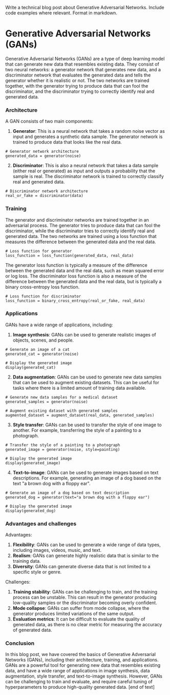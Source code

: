  Write a technical blog post about Generative Adversarial Networks. Include code examples where relevant. Format in markdown.
# Generative Adversarial Networks (GANs)

Generative Adversarial Networks (GANs) are a type of deep learning model that can generate new data that resembles existing data. They consist of two neural networks: a generator network that generates new data, and a discriminator network that evaluates the generated data and tells the generator whether it is realistic or not. The two networks are trained together, with the generator trying to produce data that can fool the discriminator, and the discriminator trying to correctly identify real and generated data.
### Architecture

A GAN consists of two main components:

1. **Generator**: This is a neural network that takes a random noise vector as input and generates a synthetic data sample. The generator network is trained to produce data that looks like the real data.
```
# Generator network architecture
generated_data = generator(noise)
```
2. **Discriminator**: This is also a neural network that takes a data sample (either real or generated) as input and outputs a probability that the sample is real. The discriminator network is trained to correctly classify real and generated data.
```
# Discriminator network architecture
real_or_fake = discriminator(data)
```
### Training

The generator and discriminator networks are trained together in an adversarial process. The generator tries to produce data that can fool the discriminator, while the discriminator tries to correctly identify real and generated data. The two networks are trained using a loss function that measures the difference between the generated data and the real data.
```
# Loss function for generator
loss_function = loss_function(generated_data, real_data)
```
The generator loss function is typically a measure of the difference between the generated data and the real data, such as mean squared error or log loss. The discriminator loss function is also a measure of the difference between the generated data and the real data, but is typically a binary cross-entropy loss function.
```
# Loss function for discriminator
loss_function = binary_cross_entropy(real_or_fake, real_data)
```
### Applications

GANs have a wide range of applications, including:

1. **Image synthesis**: GANs can be used to generate realistic images of objects, scenes, and people.
```
# Generate an image of a cat
generated_cat = generator(noise)

# Display the generated image
display(generated_cat)

```
2. **Data augmentation**: GANs can be used to generate new data samples that can be used to augment existing datasets. This can be useful for tasks where there is a limited amount of training data available.
```
# Generate new data samples for a medical dataset
generated_samples = generator(noise)

# Augment existing dataset with generated samples
augmented_dataset = augment_dataset(real_data, generated_samples)

```
3. **Style transfer**: GANs can be used to transfer the style of one image to another. For example, transferring the style of a painting to a photograph.
```
# Transfer the style of a painting to a photograph
generated_image = generator(noise, style=painting)

# Display the generated image
display(generated_image)

```
4. **Text-to-image**: GANs can be used to generate images based on text descriptions. For example, generating an image of a dog based on the text "a brown dog with a floppy ear".
```
# Generate an image of a dog based on text description
generated_dog = generator(text="a brown dog with a floppy ear")

# Display the generated image
display(generated_dog)

```
### Advantages and challenges

Advantages:

1. **Flexibility**: GANs can be used to generate a wide range of data types, including images, videos, music, and text.
2. **Realism**: GANs can generate highly realistic data that is similar to the training data.
3. **Diversity**: GANs can generate diverse data that is not limited to a specific style or genre.

Challenges:

1. **Training stability**: GANs can be challenging to train, and the training process can be unstable. This can result in the generator producing low-quality samples or the discriminator becoming overly confident.
2. **Mode collapse**: GANs can suffer from mode collapse, where the generator produces limited variations of the same output.
3. **Evaluation metrics**: It can be difficult to evaluate the quality of generated data, as there is no clear metric for measuring the accuracy of generated data.

### Conclusion

In this blog post, we have covered the basics of Generative Adversarial Networks (GANs), including their architecture, training, and applications. GANs are a powerful tool for generating new data that resembles existing data, and have a wide range of applications in image synthesis, data augmentation, style transfer, and text-to-image synthesis. However, GANs can be challenging to train and evaluate, and require careful tuning of hyperparameters to produce high-quality generated data. [end of text]


